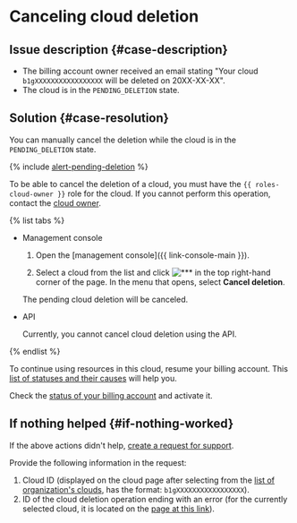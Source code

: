 # Canceling cloud deletion


## Issue description {#case-description}

* The billing account owner received an email stating "Your cloud `b1gXXXXXXXXXXXXXXXXX` will be deleted on 20XX-XX-XX".
* The cloud is in the `PENDING_DELETION` state.

## Solution {#case-resolution}

You can manually cancel the deletion while the cloud is in the `PENDING_DELETION` state.

{% include [alert-pending-deletion](../../../_includes/resource-manager/alert-pending-deletion.md) %}

To be able to cancel the deletion of a cloud, you must have the `{{ roles-cloud-owner }}` role for the cloud. If you cannot perform this operation, contact the [cloud owner](../../../resource-manager/concepts/resources-hierarchy.md#owner).

{% list tabs %}

- Management console

   1. Open the [management console]({{ link-console-main }}).

   2. Select a cloud from the list and click ![***](../../../_assets/options.svg) in the top right-hand corner of the page. In the menu that opens, select **Cancel deletion**.

   The pending cloud deletion will be canceled.

- API

   Currently, you cannot cancel cloud deletion using the API.

{% endlist %}

To continue using resources in this cloud, resume your billing account. This [list of statuses and their causes](../../../billing/concepts/billing-account-statuses.md) will help you.

Check the [status of your billing account](https://console.cloud.yandex.com/billing) and activate it.

## If nothing helped {#if-nothing-worked}

If the above actions didn't help, [create a request for support](https://console.cloud.yandex.ru/support?section=contact).

Provide the following information in the request:

1. Cloud ID (displayed on the cloud page after selecting from the [list of organization's clouds](https://org.cloud.yandex.ru/services), has the format: `b1gXXXXXXXXXXXXXXXXX`).
2. ID of the cloud deletion operation ending with an error (for the currently selected cloud, it is located on the [page at this link](https://console.cloud.yandex.ru/cloud/?section=operations)).
